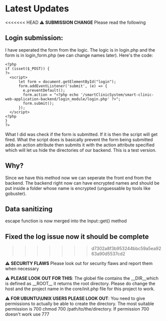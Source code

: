 # Latest Updates

<<<<<<< HEAD
:warning: **SUBMISSION CHANGE** Please read the following

## Login submission:

I have seperated the form from the logic. The logic is in login.php and the form is in login_form.php (we can change names later). Here's the code:

```
<?php
if (isset($_POST)) {
?>
  <script>
      let form = document.getElementById("login");
      form.addEventListener('submit', (e) => {
        e.preventDefault();
        form.action = "<?php echo '/smartClinicSystem/smart-clinic-web-application-backend/login_module/login.php' ?>";
        form.submit();
      });
  </script>
<?php
}
?>
```

What I did was check if the form is submitted. If it is then the script will get fired. What the script does is basically prevent the form being submitted adds an action attribute then submits it with the action attribute specified which will let us hide the directories of our backend. This is a test version.

## Why?

Since we have this method now we can seperate the front end from the backend. The backend right now can have encrypted names and should be put inside a folder whose name is encrypted (unguessable by tools like gobuster).

## Data sanitizing
escape function is now merged into the Input::get() method
## Fixed the log issue now it should be complete

>>>>>>> d7302a8f3b953244bbc59a5ea9263a90d5537cd2

:warning: **SECURITY FLAWS** Please look out for security flaws and report them when necessary

:warning: **PLEASE LOOK OUT FOR THIS**: The globel file contains the \_\_DIR\_\_which is defined as \_\_ROOT\_\_ it returns the root directory. Please do change the host and the project name in the core/init.php file for this project to work.

:warning: **FOR UBUNTU\UNIX USERS PLEASE LOOK OUT**: You need to give permissions to actually be able to create the directory. The most suitable permission is 700 chmod 700 /path/to/the/directory. If permission 700 doesn't work use 777
